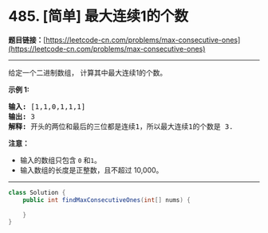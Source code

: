 # 485. [简单] 最大连续1的个数

**题目链接：**[https://leetcode-cn.com/problems/max-consecutive-ones](https://leetcode-cn.com/problems/max-consecutive-ones)

---

<div class="content__1Y2H">
 <div class="notranslate">
  <p>给定一个二进制数组， 计算其中最大连续1的个数。</p> 
  <p><strong>示例 1:</strong></p> 
  <pre class="language-text"><strong>输入:</strong> [1,1,0,1,1,1]
<strong>输出:</strong> 3
<strong>解释:</strong> 开头的两位和最后的三位都是连续1，所以最大连续1的个数是 3.
</pre> 
  <p><strong>注意：</strong></p> 
  <ul> 
   <li>输入的数组只包含&nbsp;<code>0</code> 和<code>1</code>。</li> 
   <li>输入数组的长度是正整数，且不超过 10,000。</li> 
  </ul> 
 </div>
</div>

---

```java
class Solution {
    public int findMaxConsecutiveOnes(int[] nums) {
        
    }
}
```